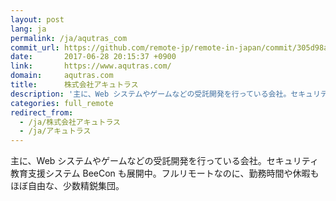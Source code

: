 ```yaml
---
layout: post
lang: ja
permalink: /ja/aqutras_com
commit_url: https://github.com/remote-jp/remote-in-japan/commit/305d98aa0152bd17377cc1e939ffed895d5a4caa
date:       2017-06-28 20:15:37 +0900
link:       https://www.aqutras.com/
domain:     aqutras.com
title:      株式会社アキュトラス
description: '主に、Web システムやゲームなどの受託開発を行っている会社。セキュリティ教育支援システム BeeCon も展開中。フルリモートなのに、勤務時間や休暇もほぼ自由な、少数精鋭集団。'
categories: full_remote
redirect_from:
  - /ja/株式会社アキュトラス
  - /ja/アキュトラス
---
```


<p>主に、Web システムやゲームなどの受託開発を行っている会社。セキュリティ教育支援システム BeeCon も展開中。フルリモートなのに、勤務時間や休暇もほぼ自由な、少数精鋭集団。</p>
